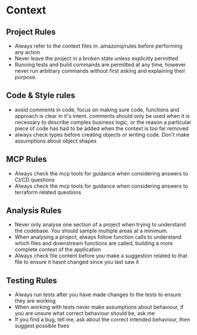 # Context

## Project Rules
- Always refer to the context files in .amazonq/rules before performing any action
- Never leave the project in a broken state unless explicitly permitted
- Running tests and build commands are permitted at any time, however never run arbitrary 
commands without first asking and explaining their purpose.

## Code & Style rules
- avoid comments in code, focus on making sure code, functions and approach is clear in it's intent. 
comments should only be used when it is necessary to describe complex business logic, or the reason
a particular piece of code has had to be added when the context is too far removed
- always check types before creating objects or writing code. Don't make assumptions about object shapes

## MCP Rules
- Always check the mcp tools for guidance when considering answers to CI/CD questions
- Always check the mcp tools for guidance when considering answers to terraform related questions

## Analysis Rules
- Never only analyse one section of a project when trying to understand the codebase. You should sample multiple areas at a minimum.
- When analysing a project, always follow function calls to understand which files and downstream functions are called, building a more complete context of the application
- Always check file content before you make a suggestion related to that file to ensure it hasnt changed since you last saw it

## Testing Rules
- Always run tests after you have made changes to the tests to ensure they are working
- When working with tests never make assumptions about behaviour, if you are unsure what correct behaviour should be, ask me
- If you find a bug, tell me, ask about the correct intended behaviour, then suggest possible fixes
